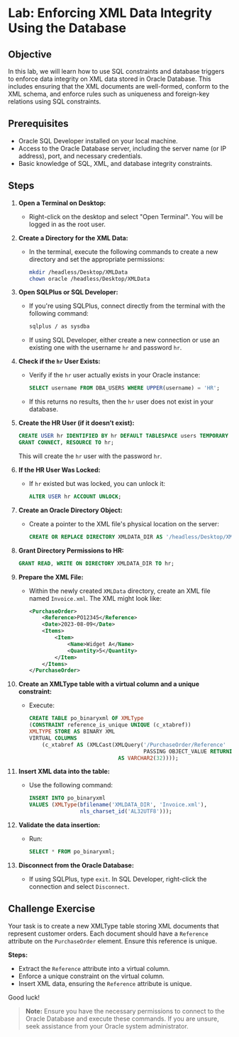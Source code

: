 # Lab: Enforcing XML Data Integrity Using the Database

## Objective

In this lab, we will learn how to use SQL constraints and database triggers to enforce data integrity on XML data stored in Oracle Database. This includes ensuring that the XML documents are well-formed, conform to the XML schema, and enforce rules such as uniqueness and foreign-key relations using SQL constraints.

## Prerequisites

- Oracle SQL Developer installed on your local machine.
- Access to the Oracle Database server, including the server name (or IP address), port, and necessary credentials.
- Basic knowledge of SQL, XML, and database integrity constraints.

## Steps

1. **Open a Terminal on Desktop:** 
    - Right-click on the desktop and select "Open Terminal". You will be logged in as the root user.

2. **Create a Directory for the XML Data:** 
    - In the terminal, execute the following commands to create a new directory and set the appropriate permissions:
        ```bash
        mkdir /headless/Desktop/XMLData
        chown oracle /headless/Desktop/XMLData
        ```

3. **Open SQLPlus or SQL Developer:** 
    - If you're using SQLPlus, connect directly from the terminal with the following command:
        ```bash
        sqlplus / as sysdba
        ```
    - If using SQL Developer, either create a new connection or use an existing one with the username `hr` and password `hr`.

4. **Check if the `hr` User Exists:** 
    - Verify if the `hr` user actually exists in your Oracle instance:
        ```sql
        SELECT username FROM DBA_USERS WHERE UPPER(username) = 'HR';
        ```

    - If this returns no results, then the `hr` user does not exist in your database.

5. **Create the HR User (if it doesn’t exist):** 

    ```sql
    CREATE USER hr IDENTIFIED BY hr DEFAULT TABLESPACE users TEMPORARY TABLESPACE temp;
    GRANT CONNECT, RESOURCE TO hr;
    ```

    This will create the `hr` user with the password `hr`.

6. **If the HR User Was Locked:** 
    - If `hr` existed but was locked, you can unlock it:
        ```sql
        ALTER USER hr ACCOUNT UNLOCK;
        ```

7. **Create an Oracle Directory Object:** 
    - Create a pointer to the XML file's physical location on the server:
        ```sql
        CREATE OR REPLACE DIRECTORY XMLDATA_DIR AS '/headless/Desktop/XMLData';
        ```

8. **Grant Directory Permissions to HR:**

    ```sql
    GRANT READ, WRITE ON DIRECTORY XMLDATA_DIR TO hr;
    ```

9. **Prepare the XML File:** 
    - Within the newly created `XMLData` directory, create an XML file named `Invoice.xml`. The XML might look like:
        ```xml
        <PurchaseOrder>
            <Reference>PO12345</Reference>
            <Date>2023-08-09</Date>
            <Items>
                <Item>
                    <Name>Widget A</Name>
                    <Quantity>5</Quantity>
                </Item>
            </Items>
        </PurchaseOrder>
        ```

10. **Create an XMLType table with a virtual column and a unique constraint:** 
    - Execute:
        ```sql
        CREATE TABLE po_binaryxml OF XMLType
        (CONSTRAINT reference_is_unique UNIQUE (c_xtabref))
        XMLTYPE STORE AS BINARY XML
        VIRTUAL COLUMNS
            (c_xtabref AS (XMLCast(XMLQuery('/PurchaseOrder/Reference'
                                            PASSING OBJECT_VALUE RETURNING CONTENT)
                                    AS VARCHAR2(32))));
        ```

11. **Insert XML data into the table:** 
    - Use the following command:
        ```sql
        INSERT INTO po_binaryxml
        VALUES (XMLType(bfilename('XMLDATA_DIR', 'Invoice.xml'),
                        nls_charset_id('AL32UTF8')));
        ```

12. **Validate the data insertion:** 
    - Run:
        ```sql
        SELECT * FROM po_binaryxml;
        ```

13. **Disconnect from the Oracle Database:** 
    - If using SQLPlus, type `exit`. In SQL Developer, right-click the connection and select `Disconnect`.

## Challenge Exercise

Your task is to create a new XMLType table storing XML documents that represent customer orders. Each document should have a `Reference` attribute on the `PurchaseOrder` element. Ensure this reference is unique.

**Steps:**

- Extract the `Reference` attribute into a virtual column.
- Enforce a unique constraint on the virtual column.
- Insert XML data, ensuring the `Reference` attribute is unique.

Good luck!

> **Note:** Ensure you have the necessary permissions to connect to the Oracle Database and execute these commands. If you are unsure, seek assistance from your Oracle system administrator.
